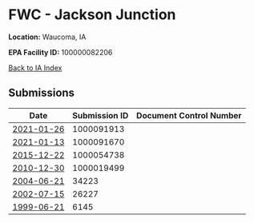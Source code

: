 # FWC - Jackson Junction

**Location:** Waucoma, IA

**EPA Facility ID:** 100000082206

[Back to IA Index](../../index.md)

## Submissions

| Date | Submission ID | Document Control Number |
|------|--------------|-------------------------|
| [2021-01-26](submissions/1000091913.md) | 1000091913 |  |
| [2021-01-13](submissions/1000091670.md) | 1000091670 |  |
| [2015-12-22](submissions/1000054738.md) | 1000054738 |  |
| [2010-12-30](submissions/1000019499.md) | 1000019499 |  |
| [2004-06-21](submissions/34223.md) | 34223 |  |
| [2002-07-15](submissions/26227.md) | 26227 |  |
| [1999-06-21](submissions/6145.md) | 6145 |  |

